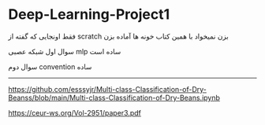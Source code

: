 # Deep-Learning-Project1

فقط اونجایی که گفته از scratch بزن نمیخواد با همین کتاب خونه ها آماده بزن

سوال اول شبکه عصبی mlp ساده است

سوال دوم convention ساده

------------------------------------------------------------

https://github.com/esssyjr/Multi-class-Classification-of-Dry-Beanss/blob/main/Multi-class-Classification-of-Dry-Beans.ipynb


https://ceur-ws.org/Vol-2951/paper3.pdf
